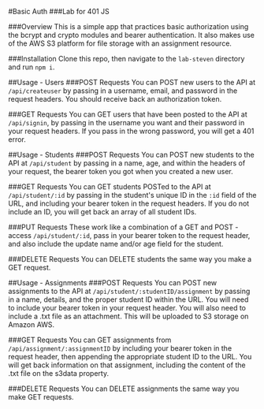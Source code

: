 #Basic Auth
###Lab for 401 JS

###Overview
This is a simple app that practices basic authorization using the bcrypt and crypto modules and bearer authentication. It also makes use of the AWS S3 platform for file storage with an assignment resource.

###Installation
Clone this repo, then navigate to the `lab-steven` directory and run `npm i`.

##Usage - Users
###POST Requests
You can POST new users to the API at `/api/createuser` by passing in a username, email, and password in the request headers. You should receive back an authorization token.

###GET Requests
You can GET users that have been posted to the API at `/api/signin`, by passing in the username you want and their password in your request headers. If you pass in the wrong password, you will get a 401 error.

##Usage - Students
###POST Requests
You can POST new students to the API at `/api/student` by passing in a name, age, and within the headers of your request, the bearer token you got when you created a new user.

###GET Requests
You can GET students POSTed to the API at `/api/student/:id` by passing in the student's unique ID in the `:id` field of the URL, and including your bearer token in the request headers. If you do not include an ID, you will get back an array of all student IDs.

###PUT Requests
These work like a combination of a GET and POST - access `/api/student/:id`, pass in your bearer token to the request header, and also include the update name and/or age field for the student.

###DELETE Requests
You can DELETE students the same way you make a GET request.

##Usage - Assignments
###POST Requests
You can POST new assignments to the API at `/api/student/:studentID/assignment` by passing in a name, details, and the proper student ID within the URL. You will need to include your bearer token in your request header. You will also need to include a .txt file as an attachment. This will be uploaded to S3 storage on Amazon AWS.

###GET Requests
You can GET assignments from `/api/assignment/:assignmentID` by including your bearer token in the request header, then appending the appropriate student ID to the URL. You will get back information on that assignment, including the content of the .txt file on the s3data property.

###DELETE Requests
You can DELETE assignments the same way you make GET requests.
